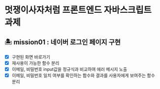 # 멋쟁이사자처럼 프론트엔드 자바스크립트 과제


## 🏝️ mission01 : 네이버 로그인 페이지 구현
- [x] 구현된 화면 바로가기
- [x] 재사용이 가능한 함수 분리
- [x] 이메일, 비밀번호 input값을 정규식과 비교하여 에러 메시지 노출
- [x] 이메일, 비밀번호 일치 여부를 확인하는 함수와 결과를 사용자에게 보여주는 함수 분리